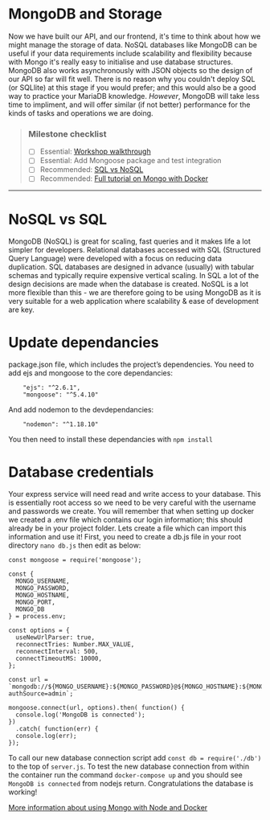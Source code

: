 # MongoDB and Storage

Now we have built our API, and our frontend, it's time to think about how we might manage the storage of data. NoSQL databases like MongoDB can be useful if your data requirements include scalability and flexibility because with Mongo it's really easy to initialise and use database structures. MongoDB also works asynchronously with JSON objects so the design of our API so far will fit well. There is no reason why you couldn't deploy SQL (or SQLlite) at this stage if you would prefer; and this would also be a good way to practice your MariaDB knowledge. *However*, MongoDB will take less time to impliment, and will offer similar (if not better) performance for the kinds of tasks and operations we are doing.  

> ### Milestone checklist
> - [ ] Essential: [Workshop walkthrough](videos/7.ogg)
> - [ ] Essential: Add Mongoose package and test integration
> - [ ] Recommended: [SQL vs NoSQL](https://www.youtube.com/watch?v=XLveJr2Pst8)
> - [ ] Recommended: [Full tutorial on Mongo with Docker](https://www.digitalocean.com/community/tutorials/containerizing-a-node-js-application-for-development-with-docker-compose)
***
# NoSQL vs SQL
MongoDB (NoSQL) is great for scaling, fast queries and it makes life a lot simpler for developers. Relational databases accessed with SQL (Structured Query Language) were developed with a focus on reducing data duplication. SQL databases are designed in advance (usually) with tabular schemas and typically require expensive vertical scaling. In SQL a lot of the design decisions are made when the database is created. NoSQL is a lot more flexible than this - we are therefore going to be using MongoDB as it is very suitable for a web application where scalability & ease of development are key. 

# Update dependancies
package.json file, which includes the project’s dependencies. You need to add ejs and mongoose to the core dependancies: 
```
    "ejs": "^2.6.1",
    "mongoose": "^5.4.10"
```
And add nodemon to the devdependancies: 
```
    "nodemon": "^1.18.10"
```
You then need to install these dependancies with ```npm install```
# Database credentials
Your express service will need read and write access to your database. This is essentially root access so we need to be very careful with the username and passwords we create. You will remember that when setting up docker we created a .env file which contains our login information; this should already be in your project folder. Lets create a file which can import this information and use it! First, you need to create a db.js file in your root directory ```nano db.js``` then edit as below:
```
const mongoose = require('mongoose');

const {
  MONGO_USERNAME,
  MONGO_PASSWORD,
  MONGO_HOSTNAME,
  MONGO_PORT,
  MONGO_DB
} = process.env;

const options = {
  useNewUrlParser: true,
  reconnectTries: Number.MAX_VALUE,
  reconnectInterval: 500,
  connectTimeoutMS: 10000,
};

const url = `mongodb://${MONGO_USERNAME}:${MONGO_PASSWORD}@${MONGO_HOSTNAME}:${MONGO_PORT}/${MONGO_DB}?authSource=admin`;

mongoose.connect(url, options).then( function() {
  console.log('MongoDB is connected');
})
  .catch( function(err) {
  console.log(err);
});
```
To call our new database connection script add ```const db = require('./db')``` to the top of ```server.js```. To test the new database connection from within the container run the command ```docker-compose up``` and you should see ```MongoDB is connected``` from nodejs return. Congratulations the database is working!


[More information about using Mongo with Node and Docker](https://www.digitalocean.com/community/tutorials/containerizing-a-node-js-application-for-development-with-docker-compose)
